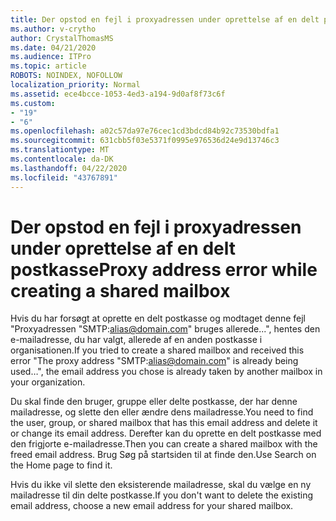 ```yaml
---
title: Der opstod en fejl i proxyadressen under oprettelse af en delt postkasse
ms.author: v-crytho
author: CrystalThomasMS
ms.date: 04/21/2020
ms.audience: ITPro
ms.topic: article
ROBOTS: NOINDEX, NOFOLLOW
localization_priority: Normal
ms.assetid: ece4bcce-1053-4ed3-a194-9d0af8f73c6f
ms.custom:
- "19"
- "6"
ms.openlocfilehash: a02c57da97e76cec1cd3bdcd84b92c73530bdfa1
ms.sourcegitcommit: 631cbb5f03e5371f0995e976536d24e9d13746c3
ms.translationtype: MT
ms.contentlocale: da-DK
ms.lasthandoff: 04/22/2020
ms.locfileid: "43767891"
---
```

# <a name="proxy-address-error-while-creating-a-shared-mailbox"></a><span data-ttu-id="1e845-102">Der opstod en fejl i proxyadressen under oprettelse af en delt postkasse</span><span class="sxs-lookup"><span data-stu-id="1e845-102">Proxy address error while creating a shared mailbox</span></span>

<span data-ttu-id="1e845-103">Hvis du har forsøgt at oprette en delt postkasse og modtaget denne fejl "Proxyadressen "SMTP:alias@domain.com" bruges allerede...", hentes den e-mailadresse, du har valgt, allerede af en anden postkasse i organisationen.</span><span class="sxs-lookup"><span data-stu-id="1e845-103">If you tried to create a shared mailbox and received this error "The proxy address "SMTP:alias@domain.com" is already being used…", the email address you chose is already taken by another mailbox in your organization.</span></span>
  
<span data-ttu-id="1e845-104">Du skal finde den bruger, gruppe eller delte postkasse, der har denne mailadresse, og slette den eller ændre dens mailadresse.</span><span class="sxs-lookup"><span data-stu-id="1e845-104">You need to find the user, group, or shared mailbox that has this email address and delete it or change its email address.</span></span> <span data-ttu-id="1e845-105">Derefter kan du oprette en delt postkasse med den frigjorte e-mailadresse.</span><span class="sxs-lookup"><span data-stu-id="1e845-105">Then you can create a shared mailbox with the freed email address.</span></span> <span data-ttu-id="1e845-106">Brug Søg på startsiden til at finde den.</span><span class="sxs-lookup"><span data-stu-id="1e845-106">Use Search on the Home page to find it.</span></span>
  
<span data-ttu-id="1e845-107">Hvis du ikke vil slette den eksisterende mailadresse, skal du vælge en ny mailadresse til din delte postkasse.</span><span class="sxs-lookup"><span data-stu-id="1e845-107">If you don't want to delete the existing email address, choose a new email address for your shared mailbox.</span></span>
  